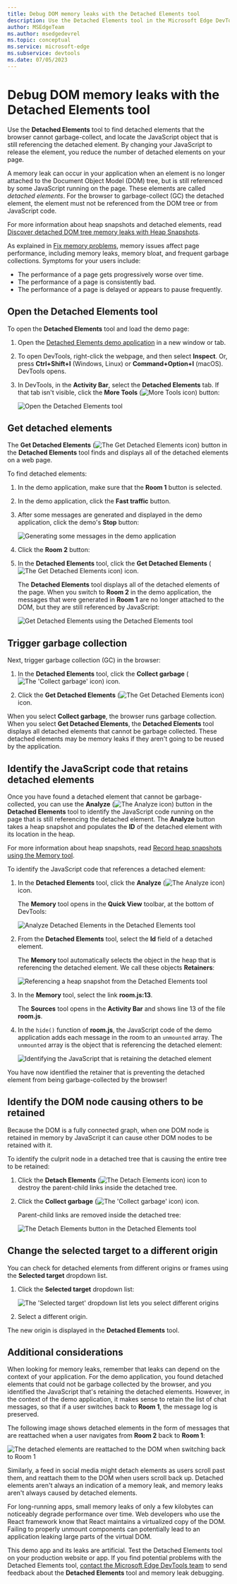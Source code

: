 ```yaml
---
title: Debug DOM memory leaks with the Detached Elements tool
description: Use the Detached Elements tool in the Microsoft Edge DevTools to find and fix DOM memory leaks.
author: MSEdgeTeam
ms.author: msedgedevrel
ms.topic: conceptual
ms.service: microsoft-edge
ms.subservice: devtools
ms.date: 07/05/2023
---
```

# Debug DOM memory leaks with the Detached Elements tool

Use the **Detached Elements** tool to find detached elements that the browser cannot garbage-collect, and locate the JavaScript object that is still referencing the detached element.  By changing your JavaScript to release the element, you reduce the number of detached elements on your page.

A memory leak can occur in your application when an element is no longer attached to the Document Object Model (DOM) tree, but is still referenced by some JavaScript running on the page. These elements are called *detached elements*.  For the browser to garbage-collect (GC) the detached element, the element must not be referenced from the DOM tree or from JavaScript code.

For more information about heap snapshots and detached elements, read [Discover detached DOM tree memory leaks with Heap Snapshots](index.md#discover-detached-dom-tree-memory-leaks-with-heap-snapshots).

As explained in [Fix memory problems](index.md), memory issues affect page performance, including memory leaks, memory bloat, and frequent garbage collections.  Symptoms for your users include:

*  The performance of a page gets progressively worse over time.
*  The performance of a page is consistently bad.
*  The performance of a page is delayed or appears to pause frequently.


<!-- ====================================================================== -->
## Open the Detached Elements tool

To open the **Detached Elements** tool and load the demo page:

1. Open the [Detached Elements demo application](https://microsoftedge.github.io/Demos/detached-elements/) in a new window or tab.

   <!-- You can view the source files for the Detached Elements demo in the [MicrosoftEdge/Demos > detached-elements](https://github.com/MicrosoftEdge/Demos/tree/main/detached-elements) repo folder. -->

1. To open DevTools, right-click the webpage, and then select **Inspect**.  Or, press **Ctrl+Shift+I** (Windows, Linux) or **Command+Option+I** (macOS).  DevTools opens.

1. In DevTools, in the **Activity Bar**, select the **Detached Elements** tab.  If that tab isn't visible, click the **More Tools** (![More Tools icon](./dom-leaks-images/more-tools-icon.png)) button:

   ![Open the Detached Elements tool](./dom-leaks-images/open-detached-elements.png)


<!-- ====================================================================== -->
## Get detached elements

The **Get Detached Elements** (![The Get Detached Elements icon](./dom-leaks-images/get-detached-elements-icon.png)) button in the **Detached Elements** tool finds and displays all of the detached elements on a web page.

To find detached elements:

1. In the demo application, make sure that the **Room 1** button is selected.

1. In the demo application, click the **Fast traffic** button.

1. After some messages are generated and displayed in the demo application, click the demo's **Stop** button:

   ![Generating some messages in the demo application](./dom-leaks-images/demo-app.png)

1. Click the **Room 2** button:

1. In the **Detached Elements** tool, click the **Get Detached Elements** (![The Get Detached Elements icon](./dom-leaks-images/get-detached-elements-icon.png)) icon.

   The **Detached Elements** tool displays all of the detached elements of the page.  When you switch to **Room 2** in the demo application, the messages that were generated in **Room 1** are no longer attached to the DOM, but they are still referenced by JavaScript:

   ![Get Detached Elements using the Detached Elements tool](./dom-leaks-images/get-detached-elements.png)


<!-- ====================================================================== -->
## Trigger garbage collection

Next, trigger garbage collection (GC) in the browser:

1. In the **Detached Elements** tool, click the **Collect garbage** (![The 'Collect garbage' icon](./dom-leaks-images/collect-garbage-icon.png)) icon.

1. Click the **Get Detached Elements** (![The Get Detached Elements icon](./dom-leaks-images/get-detached-elements-icon.png)) icon.

When you select **Collect garbage**, the browser runs garbage collection. When you select **Get Detached Elements**, the **Detached Elements** tool displays all detached elements that cannot be garbage collected. These detached elements may be memory leaks if they aren't going to be reused by the application.


<!-- ====================================================================== -->
## Identify the JavaScript code that retains detached elements

Once you have found a detached element that cannot be garbage-collected, you can use the **Analyze** (![The Analyze icon](./dom-leaks-images/analyze-icon.png)) button in the **Detached Elements** tool to identify the JavaScript code running on the page that is still referencing the detached element. The **Analyze** button takes a heap snapshot and populates the **ID** of the detached element with its location in the heap.

For more information about heap snapshots, read [Record heap snapshots using the Memory tool](heap-snapshots.md).

To identify the JavaScript code that references a detached element:

1. In the **Detached Elements** tool, click the **Analyze** (![The Analyze icon](./dom-leaks-images/analyze-icon.png)) icon.

   The **Memory** tool opens in the **Quick View** toolbar, at the bottom of DevTools:

   ![Analyze Detached Elements in the Detached Elements tool](./dom-leaks-images/analyze-detached-elements.png)

1. From the **Detached Elements** tool, select the **Id** field of a detached element.

   The **Memory** tool automatically selects the object in the heap that is referencing the detached element. We call these objects **Retainers**:

   ![Referencing a heap snapshot from the Detached Elements tool](./dom-leaks-images/heap-snapshot.png)

1. In the **Memory** tool, select the link **room.js:13**.

   The **Sources** tool opens in the **Activity Bar** and shows line 13 of the file **room.js**.

1. In the `hide()` function of **room.js**, the JavaScript code of the demo application adds each message in the room to an `unmounted` array. The `unmounted` array is the object that is referencing the detached element:

   ![Identifying the JavaScript that is retaining the detached element](./dom-leaks-images/javascript-retainers.png)

You have now identified the retainer that is preventing the detached element from being garbage-collected by the browser!


<!-- ====================================================================== -->
## Identify the DOM node causing others to be retained

Because the DOM is a fully connected graph, when one DOM node is retained in memory by JavaScript it can cause other DOM nodes to be retained with it.

To identify the culprit node in a detached tree that is causing the entire tree to be retained:

1. Click the **Detach Elements** (![The Detach Elements icon](./dom-leaks-images/detach-elements-icon.png)) icon to destroy the parent-child links inside the detached tree.

1. Click the **Collect garbage** (![The 'Collect garbage' icon](./dom-leaks-images/collect-garbage-icon.png)) icon.

   Parent-child links are removed inside the detached tree:

   ![The Detach Elements button in the Detached Elements tool](./dom-leaks-images/remove-links.png)


<!-- ====================================================================== -->
## Change the selected target to a different origin

You can check for detached elements from different origins or frames using the **Selected target** dropdown list. 

1. Click the **Selected target** dropdown list:

   ![The 'Selected target' dropdown list lets you select different origins](./dom-leaks-images/target-dropdown.png)

1. Select a different origin.

The new origin is displayed in the **Detached Elements** tool.

   
<!-- ====================================================================== -->
## Additional considerations

When looking for memory leaks, remember that leaks can depend on the context of your application. For the demo application, you found detached elements that could not be garbage collected by the browser, and you identified the JavaScript that's retaining the detached elements. However, in the context of the demo application, it makes sense to retain the list of chat messages, so that if a user switches back to **Room 1**, the message log is preserved.

The following image shows detached elements in the form of messages that are reattached when a user navigates from **Room 2** back to **Room 1**:

![The detached elements are reattached to the DOM when switching back to Room 1](./dom-leaks-images/reattached.png)

Similarly, a feed in social media might detach elements as users scroll past them, and reattach them to the DOM when users scroll back up. Detached elements aren't always an indication of a memory leak, and memory leaks aren't always caused by detached elements.

For long-running apps, small memory leaks of only a few kilobytes can noticeably degrade performance over time. Web developers who use the React framework know that React maintains a virtualized copy of the DOM. Failing to properly unmount components can potentially lead to an application leaking large parts of the virtual DOM.

This demo app and its leaks are artificial. Test the Detached Elements tool on your production website or app. If you find potential problems with the Detached Elements tool, [contact the Microsoft Edge DevTools team](../contact.md) to send feedback about the **Detached Elements** tool and memory leak debugging.

